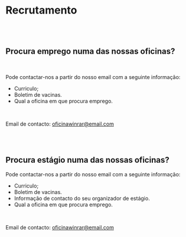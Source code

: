 # Recrutamento

 <br />
  <br />

## Procura emprego numa das nossas oficinas?

 <br />

Pode contactar-nos a partir do nosso email com a seguinte informação:
+ Curriculo;
+ Boletim de vacinas.
+ Qual a oficina em que procura emprego.

 <br /> 

Email de contacto: oficinawinrar@email.com

<br />
<br />

## Procura estágio numa das nossas oficinas?

Pode contactar-nos a partir do nosso email com a seguinte informação:
+ Curriculo;
+ Boletim de vacinas.
+ Informação de contacto do seu organizador de estágio.
+ Qual a oficina em que procura emprego.

<br />

Email de contacto: oficinawinrar@email.com